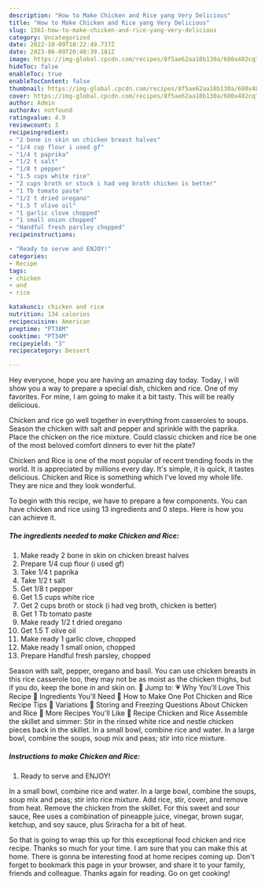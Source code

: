 ```yaml
---
description: "How to Make Chicken and Rice yang Very Delicious"
title: "How to Make Chicken and Rice yang Very Delicious"
slug: 1561-how-to-make-chicken-and-rice-yang-very-delicious
category: Uncategorized
date: 2022-10-09T18:22:49.737Z
date: 2023-06-09T20:48:39.181Z
image: https://img-global.cpcdn.com/recipes/8f5ae62aa18b130a/680x482cq70/chicken-and-rice-recipe-main-photo.jpg
hideToc: false
enableToc: true
enableTocContent: false
thumbnail: https://img-global.cpcdn.com/recipes/8f5ae62aa18b130a/680x482cq70/chicken-and-rice-recipe-main-photo.jpg
cover: https://img-global.cpcdn.com/recipes/8f5ae62aa18b130a/680x482cq70/chicken-and-rice-recipe-main-photo.jpg
author: Admin
authorAv: notfound
ratingvalue: 4.9
reviewcount: 3
recipeingredient:
- "2 bone in skin on chicken breast halves"
- "1/4 cup flour i used gf"
- "1/4 t paprika"
- "1/2 t salt"
- "1/8 t pepper"
- "1.5 cups white rice"
- "2 cups broth or stock i had veg broth chicken is better"
- "1 Tb tomato paste"
- "1/2 t dried oregano"
- "1.5 T olive oil"
- "1 garlic clove chopped"
- "1 small onion chopped"
- "Handful fresh parsley chopped"
recipeinstructions:

- "Ready to serve and ENJOY!"
categories:
- Recipe
tags:
- chicken
- and
- rice

katakunci: chicken and rice 
nutrition: 134 calories
recipecuisine: American
preptime: "PT38M"
cooktime: "PT34M"
recipeyield: "3"
recipecategory: Dessert

---
```



Hey everyone, hope you are having an amazing day today. Today, I will show you a way to prepare a special dish, chicken and rice. One of my favorites. For mine, I am going to make it a bit tasty. This will be really delicious.

Chicken and rice go well together in everything from casseroles to soups. Season the chicken with salt and pepper and sprinkle with the paprika. Place the chicken on the rice mixture. Could classic chicken and rice be one of the most beloved comfort dinners to ever hit the plate?

Chicken and Rice is one of the most popular of recent trending foods in the world. It is appreciated by millions every day. It's simple, it is quick, it tastes delicious. Chicken and Rice is something which I've loved my whole life. They are nice and they look wonderful.


To begin with this recipe, we have to prepare a few components. You can have chicken and rice using 13 ingredients and 0 steps. Here is how you can achieve it.

<!--inarticleads1-->

##### The ingredients needed to make Chicken and Rice:

1. Make ready 2 bone in skin on chicken breast halves
1. Prepare 1/4 cup flour (i used gf)
1. Take 1/4 t paprika
1. Take 1/2 t salt
1. Get 1/8 t pepper
1. Get 1.5 cups white rice
1. Get 2 cups broth or stock (i had veg broth, chicken is better)
1. Get 1 Tb tomato paste
1. Make ready 1/2 t dried oregano
1. Get 1.5 T olive oil
1. Make ready 1 garlic clove, chopped
1. Make ready 1 small onion, chopped
1. Prepare Handful fresh parsley, chopped


Season with salt, pepper, oregano and basil. You can use chicken breasts in this rice casserole too, they may not be as moist as the chicken thighs, but if you do, keep the bone in and skin on. 🔽 Jump to: 💗 Why You&#39;ll Love This Recipe 🥘 Ingredients You&#39;ll Need 🔪 How to Make One Pot Chicken and Rice Recipe Tips 🔀 Variations 🍚 Storing and Freezing Questions About Chicken and Rice 🧾 More Recipes You&#39;ll Like 📖 Recipe Chicken and Rice Assemble the skillet and simmer: Stir in the rinsed white rice and nestle chicken pieces back in the skillet. In a small bowl, combine rice and water. In a large bowl, combine the soups, soup mix and peas; stir into rice mixture. 

<!--inarticleads2-->

##### Instructions to make Chicken and Rice:


1. Ready to serve and ENJOY!

In a small bowl, combine rice and water. In a large bowl, combine the soups, soup mix and peas; stir into rice mixture. Add rice, stir, cover, and remove from heat. Remove the chicken from the skillet. For this sweet and sour sauce, Ree uses a combination of pineapple juice, vinegar, brown sugar, ketchup, and soy sauce, plus Sriracha for a bit of heat. 

So that is going to wrap this up for this exceptional food chicken and rice recipe. Thanks so much for your time. I am sure that you can make this at home. There is gonna be interesting food at home recipes coming up. Don't forget to bookmark this page in your browser, and share it to your family, friends and colleague. Thanks again for reading. Go on get cooking!
